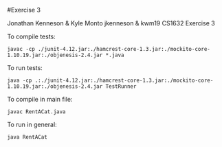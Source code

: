 #Exercise 3

Jonathan Kenneson & Kyle Monto
jkenneson & kwm19
CS1632 Exercise 3

To compile tests:

`javac -cp ./junit-4.12.jar:./hamcrest-core-1.3.jar:./mockito-core-1.10.19.jar:./objenesis-2.4.jar *.java`

To run tests:

`java -cp .:./junit-4.12.jar:./hamcrest-core-1.3.jar:./mockito-core-1.10.19.jar:./objenesis-2.4.jar TestRunner`

To compile in main file:

`javac RentACat.java`

To run in general:

`java RentACat`

